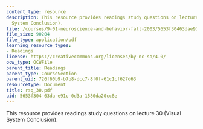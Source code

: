 ```yaml
---
content_type: resource
description: This resource provides readings study questions on lecture 30 (Visual
  System Conclusion).
file: /courses/9-01-neuroscience-and-behavior-fall-2003/5653f30463dae91c0d3a1580da20cc8e_rsq_30.pdf
file_size: 90204
file_type: application/pdf
learning_resource_types:
- Readings
license: https://creativecommons.org/licenses/by-nc-sa/4.0/
ocw_type: OCWFile
parent_title: Readings
parent_type: CourseSection
parent_uid: 726f60b9-b7b8-dcc7-8f0f-61c1cf627d63
resourcetype: Document
title: rsq_30.pdf
uid: 5653f304-63da-e91c-0d3a-1580da20cc8e
---
```

This resource provides readings study questions on lecture 30 (Visual System Conclusion).